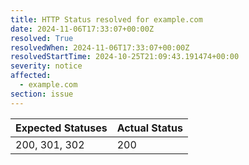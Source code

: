 ```yaml
---
title: HTTP Status resolved for example.com
date: 2024-11-06T17:33:07+00:00Z
resolved: True
resolvedWhen: 2024-11-06T17:33:07+00:00Z
resolvedStartTime: 2024-10-25T21:09:43.191474+00:00
severity: notice
affected:
  - example.com
section: issue
---
```


| Expected Statuses | Actual Status  |
|-------------------|----------------|
| 200, 301, 302 | 200 |
